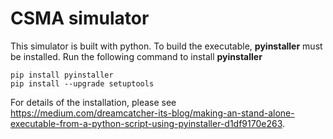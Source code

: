 # CSMA simulator
This simulator is built with python. To build the executable, **pyinstaller** must be installed.
Run the following command to install **pyinstaller**
```
pip install pyinstaller
pip install --upgrade setuptools
```
For details of the installation, please see https://medium.com/dreamcatcher-its-blog/making-an-stand-alone-executable-from-a-python-script-using-pyinstaller-d1df9170e263.
